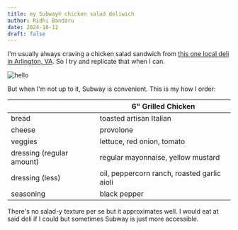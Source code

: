 ```yaml
---
title: my Subway® chicken salad deliwich
author: Ridhi Bandaru
date: 2024-10-12
draft: false
---
```

I'm usually always craving a chicken salad sandwich from [this one local deli in Arlington, VA](https://www.google.com/maps/place/Euro+Market+%26+Cafe/@38.8912919,-77.0861325,15z/data=!4m6!3m5!1s0x89b7b689e28ad2d7:0x69272a189440f6db!8m2!3d38.8912919!4d-77.0861325!16s%2Fg%2F1v6qjhx5?entry=ttu&g_ep=EgoyMDI0MTAwOS4wIKXMDSoASAFQAw%3D%3D). So I try and replicate that when I can.


![hello](/blog/images/csb.png)


But when I'm not up to it, Subway is convenient. This is my how I order:

|                           | 6" Grilled Chicken                          |
| ------------------------- | ------------------------------------------- |
| bread                     | toasted artisan Italian                     |
| cheese                    | provolone                                   |
| veggies                   | lettuce, red onion, tomato                  |
| dressing (regular amount) | regular mayonnaise, yellow mustard          |
| dressing (less)           | oil, peppercorn ranch, roasted garlic aioli |
| seasoning                 | black pepper                                |

There's no salad-y texture per se but it approximates well. I would eat at said deli if I could but sometimes Subway is just more accessible.

